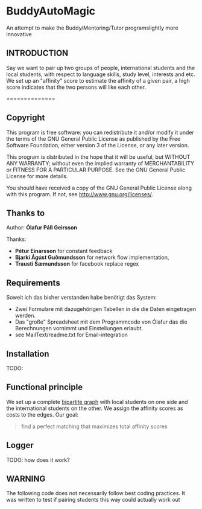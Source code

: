 # BuddyAutoMagic
An attempt to make the Buddy/Mentoring/Tutor programslightly more innovative

## INTRODUCTION
Say we want to pair up two groups of people, international students and the local students, with respect to language skills, study level, interests and etc.  We set up an "affinity" score to estimate the affinity of a given pair, a high score indicates that the two persons will like each other.

==============

## Copyright
This program is free software: you can redistribute it and/or modify
it under the terms of the GNU General Public License as published by
the Free Software Foundation, either version 3 of the License, or any later version.

This program is distributed in the hope that it will be useful,
but WITHOUT ANY WARRANTY; without even the implied warranty of
MERCHANTABILITY or FITNESS FOR A PARTICULAR PURPOSE.  See the
GNU General Public License for more details.

You should have received a copy of the GNU General Public License
along with this program.  If not, see <http://www.gnu.org/licenses/>.


## Thanks to
Author: **Ólafur Páll Geirsson**

Thanks:
- **Pétur Einarsson** for constant feedback
- **Bjarki Ágúst Guðmundsson** for network flow implementation,
- **Trausti Sæmundsson** for facebook replace regex

## Requirements
Soweit ich das bisher verstanden habe benötigt das System:
- Zwei Formulare mit dazugehörigen Tabellen in die die Daten eingetragen werden.
- Das "große" Spreadsheet mit dem Programmcode von Ólafur das die Berechnungen vornimmt und Einstellungen erlaubt.
- see MailText/readme.txt for Email-integration

## Installation
TODO:

##  Functional principle
We set up a complete [bipartite graph](https://en.wikipedia.org/wiki/Bipartite_graph) with local students on one side and the international students on the other.
We assign the affinity scores as costs to the edges. Our goal:
>   find a perfect matching that maximizes total affinity scores

## Logger
TODO: how does it work?


## WARNING
The following code does not necessarily follow best coding practices. It was
written to test if pairing students this way could actually work out
